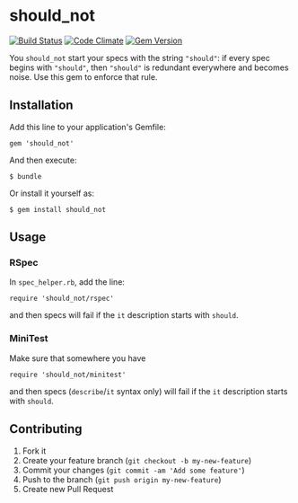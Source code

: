 # should_not

[![Build Status](https://travis-ci.org/mark-rushakoff/should_not.png?branch=master)](https://travis-ci.org/mark-rushakoff/should_not)
[![Code Climate](https://codeclimate.com/github/mark-rushakoff/should_not.png)](https://codeclimate.com/github/mark-rushakoff/should_not)
[![Gem Version](https://badge.fury.io/rb/should_not.png)](http://badge.fury.io/rb/should_not)

You `should_not` start your specs with the string `"should"`:
if every spec begins with `"should"`, then `"should"` is redundant everywhere and becomes noise.
Use this gem to enforce that rule.

## Installation

Add this line to your application's Gemfile:

    gem 'should_not'

And then execute:

    $ bundle

Or install it yourself as:

    $ gem install should_not

## Usage

### RSpec

In `spec_helper.rb`, add the line:

    require 'should_not/rspec'

and then specs will fail if the `it` description starts with `should`.

### MiniTest

Make sure that somewhere you have

    require 'should_not/minitest'

and then specs (`describe`/`it` syntax only) will fail if the `it` description starts with `should`.

## Contributing

1. Fork it
2. Create your feature branch (`git checkout -b my-new-feature`)
3. Commit your changes (`git commit -am 'Add some feature'`)
4. Push to the branch (`git push origin my-new-feature`)
5. Create new Pull Request
